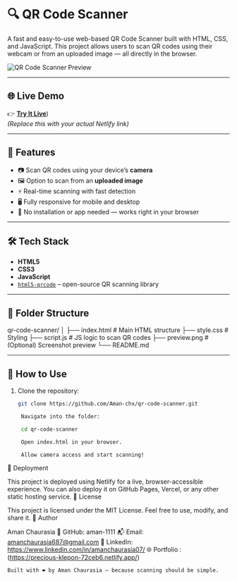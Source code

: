 # 🔍 QR Code Scanner

A fast and easy-to-use web-based QR Code Scanner built with HTML, CSS, and JavaScript. This project allows users to scan QR codes using their webcam or from an uploaded image — all directly in the browser.

![QR Code Scanner Preview](preview.png) <!-- Optional: Add screenshot -->

---

## 🌐 Live Demo

👉 [**Try It Live**](https://amanchaurasia-qrcode-scanner.netlify.app/))  
*(Replace this with your actual Netlify link)*

---

## 🚀 Features

- 📷 Scan QR codes using your device’s **camera**
- 🖼️ Option to scan from an **uploaded image**
- ⚡ Real-time scanning with fast detection
- 🖥️ Fully responsive for mobile and desktop
- 🧩 No installation or app needed — works right in your browser

---

## 🛠️ Tech Stack

- **HTML5**
- **CSS3**
- **JavaScript**
- [`html5-qrcode`](https://github.com/mebjas/html5-qrcode) – open-source QR scanning library

---

## 📁 Folder Structure

qr-code-scanner/ │ ├── index.html # Main HTML structure ├── style.css # Styling ├── script.js # JS logic to scan QR codes ├── preview.png # (Optional) Screenshot preview └── README.md


---

## 🧪 How to Use

1. Clone the repository:
   ```bash
   git clone https://github.com/Aman-chx/qr-code-scanner.git

    Navigate into the folder:

    cd qr-code-scanner

    Open index.html in your browser.

    Allow camera access and start scanning!

🚀 Deployment

This project is deployed using Netlify for a live, browser-accessible experience. You can also deploy it on GitHub Pages, Vercel, or any other static hosting service.
📄 License

This project is licensed under the MIT License. Feel free to use, modify, and share it.
👤 Author

Aman Chaurasia
💼 GitHub: aman-1111
📬 Email: amanchaurasia687@gmail.com
🔗 LinkedIn: https://www.linkedin.com/in/amanchaurasia07/
🌐 Portfolio : (https://precious-klepon-72ceb6.netlify.app/)

    Built with ❤️ by Aman Chaurasia – because scanning should be simple.
